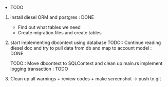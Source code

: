 * TODO
1. install diesel ORM and postgres : DONE
   * Find out what tables we need
   * Create migration files and create tables 
2. start implementing dbcontext using database
   TODO:: Continue reading diesel doc and try to pull data from db
   and map to account model : DONE
   
   TODO:: Move dbcontext to SQLContext and clean up main.rs
   implement logging transaction : TODO

3. Clean up all warnings + review codes + make screenshot -> push to git